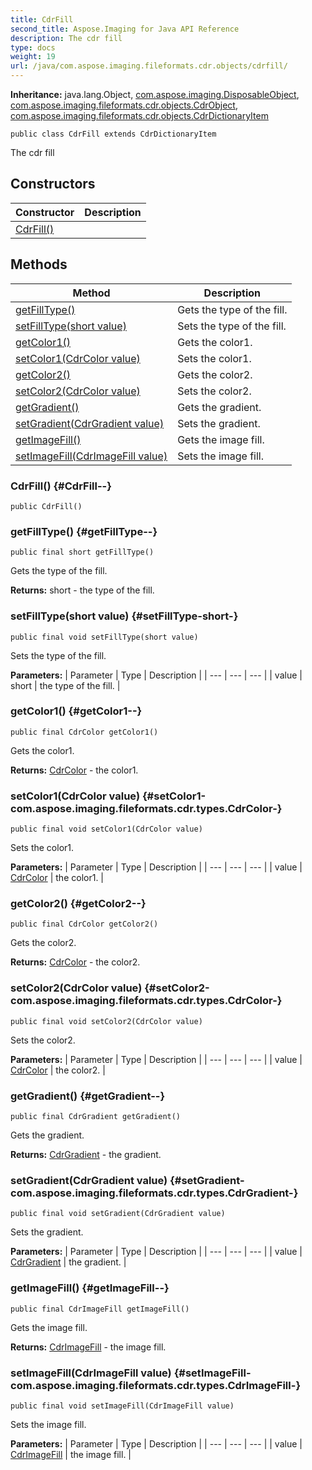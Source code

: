 ```yaml
---
title: CdrFill
second_title: Aspose.Imaging for Java API Reference
description: The cdr fill
type: docs
weight: 19
url: /java/com.aspose.imaging.fileformats.cdr.objects/cdrfill/
---
```

**Inheritance:**
java.lang.Object, [com.aspose.imaging.DisposableObject](../../com.aspose.imaging/disposableobject), [com.aspose.imaging.fileformats.cdr.objects.CdrObject](../../com.aspose.imaging.fileformats.cdr.objects/cdrobject), [com.aspose.imaging.fileformats.cdr.objects.CdrDictionaryItem](../../com.aspose.imaging.fileformats.cdr.objects/cdrdictionaryitem)
```
public class CdrFill extends CdrDictionaryItem
```

The cdr fill
## Constructors

| Constructor | Description |
| --- | --- |
| [CdrFill()](#CdrFill--) |  |
## Methods

| Method | Description |
| --- | --- |
| [getFillType()](#getFillType--) | Gets the type of the fill. |
| [setFillType(short value)](#setFillType-short-) | Sets the type of the fill. |
| [getColor1()](#getColor1--) | Gets the color1. |
| [setColor1(CdrColor value)](#setColor1-com.aspose.imaging.fileformats.cdr.types.CdrColor-) | Sets the color1. |
| [getColor2()](#getColor2--) | Gets the color2. |
| [setColor2(CdrColor value)](#setColor2-com.aspose.imaging.fileformats.cdr.types.CdrColor-) | Sets the color2. |
| [getGradient()](#getGradient--) | Gets the gradient. |
| [setGradient(CdrGradient value)](#setGradient-com.aspose.imaging.fileformats.cdr.types.CdrGradient-) | Sets the gradient. |
| [getImageFill()](#getImageFill--) | Gets the image fill. |
| [setImageFill(CdrImageFill value)](#setImageFill-com.aspose.imaging.fileformats.cdr.types.CdrImageFill-) | Sets the image fill. |
### CdrFill() {#CdrFill--}
```
public CdrFill()
```


### getFillType() {#getFillType--}
```
public final short getFillType()
```


Gets the type of the fill.

**Returns:**
short - the type of the fill.
### setFillType(short value) {#setFillType-short-}
```
public final void setFillType(short value)
```


Sets the type of the fill.

**Parameters:**
| Parameter | Type | Description |
| --- | --- | --- |
| value | short | the type of the fill. |

### getColor1() {#getColor1--}
```
public final CdrColor getColor1()
```


Gets the color1.

**Returns:**
[CdrColor](../../com.aspose.imaging.fileformats.cdr.types/cdrcolor) - the color1.
### setColor1(CdrColor value) {#setColor1-com.aspose.imaging.fileformats.cdr.types.CdrColor-}
```
public final void setColor1(CdrColor value)
```


Sets the color1.

**Parameters:**
| Parameter | Type | Description |
| --- | --- | --- |
| value | [CdrColor](../../com.aspose.imaging.fileformats.cdr.types/cdrcolor) | the color1. |

### getColor2() {#getColor2--}
```
public final CdrColor getColor2()
```


Gets the color2.

**Returns:**
[CdrColor](../../com.aspose.imaging.fileformats.cdr.types/cdrcolor) - the color2.
### setColor2(CdrColor value) {#setColor2-com.aspose.imaging.fileformats.cdr.types.CdrColor-}
```
public final void setColor2(CdrColor value)
```


Sets the color2.

**Parameters:**
| Parameter | Type | Description |
| --- | --- | --- |
| value | [CdrColor](../../com.aspose.imaging.fileformats.cdr.types/cdrcolor) | the color2. |

### getGradient() {#getGradient--}
```
public final CdrGradient getGradient()
```


Gets the gradient.

**Returns:**
[CdrGradient](../../com.aspose.imaging.fileformats.cdr.types/cdrgradient) - the gradient.
### setGradient(CdrGradient value) {#setGradient-com.aspose.imaging.fileformats.cdr.types.CdrGradient-}
```
public final void setGradient(CdrGradient value)
```


Sets the gradient.

**Parameters:**
| Parameter | Type | Description |
| --- | --- | --- |
| value | [CdrGradient](../../com.aspose.imaging.fileformats.cdr.types/cdrgradient) | the gradient. |

### getImageFill() {#getImageFill--}
```
public final CdrImageFill getImageFill()
```


Gets the image fill.

**Returns:**
[CdrImageFill](../../com.aspose.imaging.fileformats.cdr.types/cdrimagefill) - the image fill.
### setImageFill(CdrImageFill value) {#setImageFill-com.aspose.imaging.fileformats.cdr.types.CdrImageFill-}
```
public final void setImageFill(CdrImageFill value)
```


Sets the image fill.

**Parameters:**
| Parameter | Type | Description |
| --- | --- | --- |
| value | [CdrImageFill](../../com.aspose.imaging.fileformats.cdr.types/cdrimagefill) | the image fill. |

